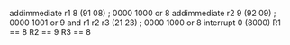 addimmediate r1 8 (91 08) 	; 0000 1000 or 8
addimmediate r2 9 (92 09) 	; 0000 1001 or 9
and r1 r2 r3 (21 23) 		; 0000 1000 or 8
interrupt 0 (8000)
R1 == 8
R2 == 9
R3 == 8